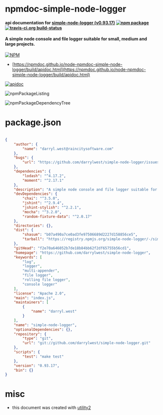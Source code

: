 # npmdoc-simple-node-logger

#### api documentation for  [simple-node-logger (v0.93.17)](https://github.com/darrylwest/simple-node-logger)  [![npm package](https://img.shields.io/npm/v/npmdoc-simple-node-logger.svg?style=flat-square)](https://www.npmjs.org/package/npmdoc-simple-node-logger) [![travis-ci.org build-status](https://api.travis-ci.org/npmdoc/node-npmdoc-simple-node-logger.svg)](https://travis-ci.org/npmdoc/node-npmdoc-simple-node-logger)

#### A simple node console and file logger suitable for small, medium and large projects.

[![NPM](https://nodei.co/npm/simple-node-logger.png?downloads=true&downloadRank=true&stars=true)](https://www.npmjs.com/package/simple-node-logger)

- [https://npmdoc.github.io/node-npmdoc-simple-node-logger/build/apidoc.html](https://npmdoc.github.io/node-npmdoc-simple-node-logger/build/apidoc.html)

[![apidoc](https://npmdoc.github.io/node-npmdoc-simple-node-logger/build/screenCapture.buildCi.browser.%252Ftmp%252Fbuild%252Fapidoc.html.png)](https://npmdoc.github.io/node-npmdoc-simple-node-logger/build/apidoc.html)

![npmPackageListing](https://npmdoc.github.io/node-npmdoc-simple-node-logger/build/screenCapture.npmPackageListing.svg)

![npmPackageDependencyTree](https://npmdoc.github.io/node-npmdoc-simple-node-logger/build/screenCapture.npmPackageDependencyTree.svg)



# package.json

```json

{
    "author": {
        "name": "darryl.west@raincitysoftware.com"
    },
    "bugs": {
        "url": "https://github.com/darrylwest/simple-node-logger/issues"
    },
    "dependencies": {
        "lodash": "^4.17.2",
        "moment": "^2.17.1"
    },
    "description": "A simple node console and file logger suitable for small, medium and large projects.",
    "devDependencies": {
        "chai": "^3.5.0",
        "jshint": "^2.9.4",
        "jshint-stylish": "^2.2.1",
        "mocha": "^3.2.0",
        "random-fixture-data": "^2.0.17"
    },
    "directories": {},
    "dist": {
        "shasum": "b07a490a7ce0ad3fe97506689d2227d158856ce5",
        "tarball": "https://registry.npmjs.org/simple-node-logger/-/simple-node-logger-0.93.17.tgz"
    },
    "gitHead": "f2e70a646052b7de18b84bb62f2df65755b56cd1",
    "homepage": "https://github.com/darrylwest/simple-node-logger",
    "keywords": [
        "log",
        "logger",
        "multi-appender",
        "file logger",
        "rolling file logger",
        "console logger"
    ],
    "license": "Apache 2.0",
    "main": "index.js",
    "maintainers": [
        {
            "name": "darryl.west"
        }
    ],
    "name": "simple-node-logger",
    "optionalDependencies": {},
    "repository": {
        "type": "git",
        "url": "git://github.com/darrylwest/simple-node-logger.git"
    },
    "scripts": {
        "test": "make test"
    },
    "version": "0.93.17",
    "bin": {}
}
```



# misc
- this document was created with [utility2](https://github.com/kaizhu256/node-utility2)
